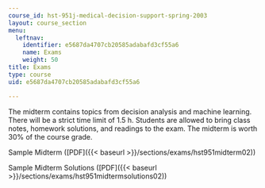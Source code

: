 ```yaml
---
course_id: hst-951j-medical-decision-support-spring-2003
layout: course_section
menu:
  leftnav:
    identifier: e5687da4707cb20585adabafd3cf55a6
    name: Exams
    weight: 50
title: Exams
type: course
uid: e5687da4707cb20585adabafd3cf55a6

---
```


The midterm contains topics from decision analysis and machine learning. There will be a strict time limit of 1.5 h. Students are allowed to bring class notes, homework solutions, and readings to the exam. The midterm is worth 30% of the course grade.

Sample Midterm ([PDF]({{< baseurl >}}/sections/exams/hst951midterm02))

Sample Midterm Solutions ([PDF]({{< baseurl >}}/sections/exams/hst951midtermsolutions02))